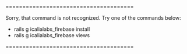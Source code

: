 
======================================

Sorry, that command is not recognized.
Try one of the commands below:

  - rails g icalialabs_firebase install
  - rails g icalialabs_firebase views

======================================

